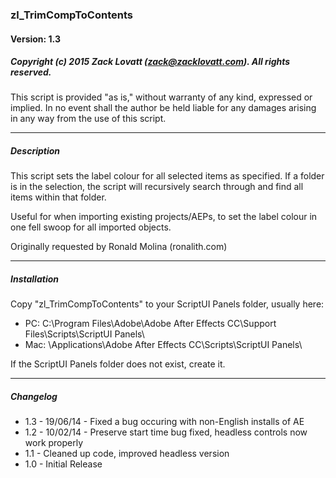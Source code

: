 ### zl_TrimCompToContents
#### Version: 1.3
##### Copyright (c) 2015 Zack Lovatt (zack@zacklovatt.com). All rights reserved.

This script is provided "as is," without warranty of any kind, expressed
or implied. In no event shall the author be held liable for any damages 
arising in any way from the use of this script.

-----------------------
##### Description

This script sets the label colour for all selected items as specified.
If a folder is in the selection, the script will recursively search through
and find all items within that folder.

Useful for when importing existing projects/AEPs, to set the label colour
in one fell swoop for all imported objects.

Originally requested by Ronald Molina (ronalith.com)

-----------------------
##### Installation

Copy "zl_TrimCompToContents" to your ScriptUI Panels folder, usually here:

* PC:	C:\Program Files\Adobe\Adobe After Effects CC\Support Files\Scripts\ScriptUI Panels\
* Mac:	\Applications\Adobe After Effects CC\Scripts\ScriptUI Panels\

If the ScriptUI Panels folder does not exist, create it.

-----------------------

##### Changelog

* 1.3	- 19/06/14 - Fixed a bug occuring with non-English installs of AE
* 1.2	- 10/02/14 - Preserve start time bug fixed, headless controls now work properly
* 1.1	- Cleaned up code, improved headless version
* 1.0	- Initial Release